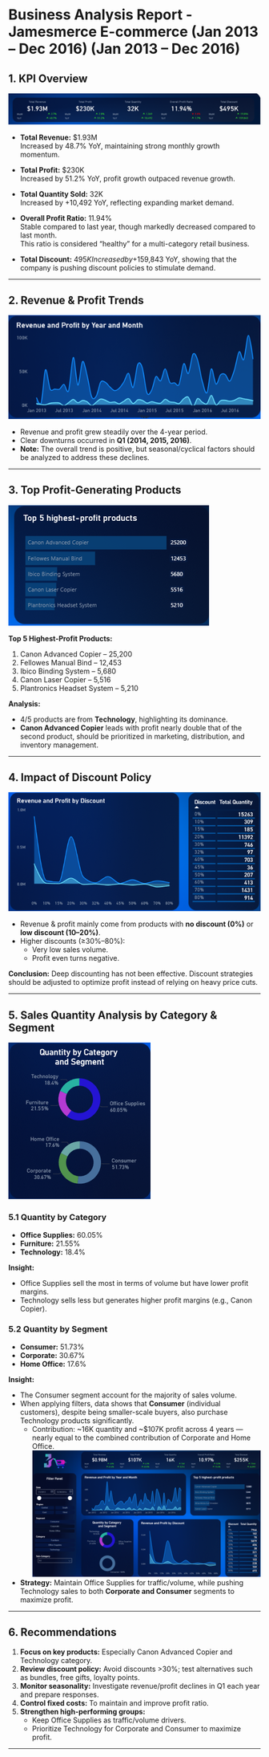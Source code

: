  # Business Analysis Report - Jamesmerce E-commerce (Jan 2013 – Dec 2016) (Jan 2013 – Dec 2016)

## 1. KPI Overview
![](https://github.com/jameshoangvu/james_data_portfolio/blob/main/Project_01_Jamesmerce_KPI_Analytics/report/images/Jamesmerce_dashboard_KPI_Cards.png)
- **Total Revenue:** $1.93M  
  Increased by 48.7% YoY, maintaining strong monthly growth momentum.  

- **Total Profit:** $230K  
  Increased by 51.2% YoY, profit growth outpaced revenue growth.  

- **Total Quantity Sold:** 32K  
  Increased by +10,492 YoY, reflecting expanding market demand.  

- **Overall Profit Ratio:** 11.94%  
  Stable compared to last year, though markedly decreased compared to last month.  
  This ratio is considered “healthy” for a multi-category retail business.  

- **Total Discount:** $495K  
  Increased by +$159,843 YoY, showing that the company is pushing discount policies to stimulate demand.  

---

## 2. Revenue & Profit Trends
![](https://github.com/jameshoangvu/james_data_portfolio/blob/main/Project_01_Jamesmerce_KPI_Analytics/report/images/Jamesmerce_dashboard_analytics01.png)
- Revenue and profit grew steadily over the 4-year period.  
- Clear downturns occurred in **Q1 (2014, 2015, 2016)**.  
- **Note:** The overall trend is positive, but seasonal/cyclical factors should be analyzed to address these declines.  

---

## 3. Top Profit-Generating Products
![](https://github.com/jameshoangvu/james_data_portfolio/blob/main/Project_01_Jamesmerce_KPI_Analytics/report/images/Jamesmerce_dashboard_analytics05.png)

**Top 5 Highest-Profit Products:**  
1. Canon Advanced Copier – 25,200  
2. Fellowes Manual Bind – 12,453  
3. Ibico Binding System – 5,680  
4. Canon Laser Copier – 5,516  
5. Plantronics Headset System – 5,210  

 **Analysis:**  
- 4/5 products are from **Technology**, highlighting its dominance.  
- **Canon Advanced Copier** leads with profit nearly double that of the second product, should be prioritized in marketing, distribution, and inventory management.  

---

## 4. Impact of Discount Policy
![](https://github.com/jameshoangvu/james_data_portfolio/blob/main/Project_01_Jamesmerce_KPI_Analytics/report/images/Jamesmerce_dashboard_analytics02.png)
- Revenue & profit mainly come from products with **no discount (0%)** or **low discount (10–20%)**.  
- Higher discounts (≥30%–80%):  
  - Very low sales volume.  
  - Profit even turns negative.  

 **Conclusion:** Deep discounting has not been effective. Discount strategies should be adjusted to optimize profit instead of relying on heavy price cuts.  

---

## 5. Sales Quantity Analysis by Category & Segment
![](https://github.com/jameshoangvu/james_data_portfolio/blob/main/Project_01_Jamesmerce_KPI_Analytics/report/images/Jamesmerce_dashboard_analytics03.png)
### 5.1 Quantity by Category
- **Office Supplies:** 60.05%  
- **Furniture:** 21.55%  
- **Technology:** 18.4%  

**Insight:**  
- Office Supplies sell the most in terms of volume but have lower profit margins.  
- Technology sells less but generates higher profit margins (e.g., Canon Copier).  

### 5.2 Quantity by Segment
- **Consumer:** 51.73%  
- **Corporate:** 30.67%  
- **Home Office:** 17.6%  

**Insight:**  
- The Consumer segment account for the majority of sales volume.  
- When applying filters, data shows that **Consumer** (individual customers), despite being smaller-scale buyers, also purchase Technology products significantly.  
  - Contribution: ~16K quantity and ~$107K profit across 4 years — nearly equal to the combined contribution of Corporate and Home Office.
   ![](https://github.com/jameshoangvu/james_data_portfolio/blob/main/Project_01_Jamesmerce_KPI_Analytics/report/images/Jamesmerce_dashboard_analytics04.png) 
- **Strategy:** Maintain Office Supplies for traffic/volume, while pushing Technology sales to both **Corporate and Consumer** segments to maximize profit.  

---

## 6. Recommendations
1. **Focus on key products:** Especially Canon Advanced Copier and Technology category.  
2. **Review discount policy:** Avoid discounts >30%; test alternatives such as bundles, free gifts, loyalty points.  
3. **Monitor seasonality:** Investigate revenue/profit declines in Q1 each year and prepare responses.  
4. **Control fixed costs:** To maintain and improve profit ratio.  
5. **Strengthen high-performing groups:**  
   - Keep Office Supplies as traffic/volume drivers.  
   - Prioritize Technology for Corporate and Consumer to maximize profit.  

---

